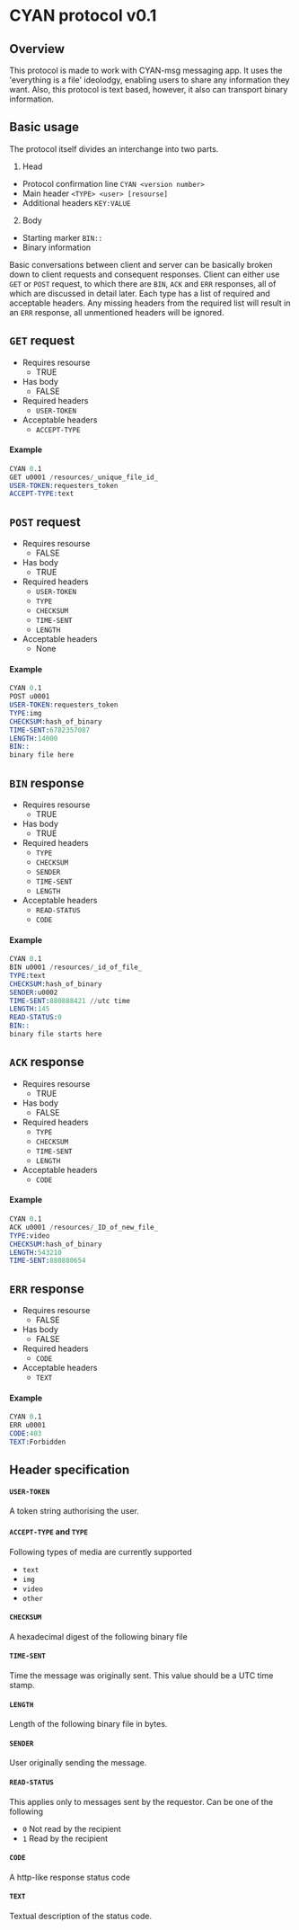 CYAN protocol v0.1
==================

Overview
--------

This protocol is made to work with CYAN-msg messaging app. It uses the 'everything is a file' ideolodgy, enabling users to share any information they want. Also, this protocol is text based, however, it also can transport binary information.

Basic usage
-----------

The protocol itself divides an interchange into two parts.

1. Head
  - Protocol confirmation line `CYAN <version number>`
  - Main header `<TYPE> <user> [resourse]`
  - Additional headers `KEY:VALUE`
2. Body
  - Starting marker `BIN::`
  - Binary information

Basic conversations between client and server can be basically broken down to client requests and consequent responses. Client can either use `GET` or `POST` request, to which there are `BIN`, `ACK` and `ERR` responses, all of which are discussed in detail later. Each type has a list of required and acceptable headers. Any missing headers from the required list will result in an `ERR` response, all unmentioned headers will be ignored.

`GET` request
-------------

- Requires resourse
  - TRUE
- Has body
  - FALSE
- Required headers
  - `USER-TOKEN`
- Acceptable headers
  - `ACCEPT-TYPE`

#### Example

```s
CYAN 0.1
GET u0001 /resources/_unique_file_id_
USER-TOKEN:requesters_token
ACCEPT-TYPE:text
```

`POST` request
-------------

- Requires resourse
  - FALSE
- Has body
  - TRUE
- Required headers
  - `USER-TOKEN`
  - `TYPE`
  - `CHECKSUM`
  - `TIME-SENT`
  - `LENGTH`
- Acceptable headers
  - None

#### Example

```s
CYAN 0.1
POST u0001
USER-TOKEN:requesters_token
TYPE:img
CHECKSUM:hash_of_binary
TIME-SENT:6782357087
LENGTH:14000
BIN::
binary file here
```

`BIN` response
-------------

- Requires resourse
  - TRUE
- Has body
  - TRUE
- Required headers
  - `TYPE`
  - `CHECKSUM`
  - `SENDER`
  - `TIME-SENT`
  - `LENGTH`
- Acceptable headers
  - `READ-STATUS`
  - `CODE`

#### Example

```s
CYAN 0.1
BIN u0001 /resources/_id_of_file_
TYPE:text
CHECKSUM:hash_of_binary
SENDER:u0002
TIME-SENT:880888421 //utc time
LENGTH:145
READ-STATUS:0
BIN::
binary file starts here
```

`ACK` response
-------------

- Requires resourse
  - TRUE
- Has body
  - FALSE
- Required headers
  - `TYPE`
  - `CHECKSUM`
  - `TIME-SENT`
  - `LENGTH`
- Acceptable headers
  - `CODE`

#### Example

```s
CYAN 0.1
ACK u0001 /resources/_ID_of_new_file_
TYPE:video
CHECKSUM:hash_of_binary
LENGTH:543210
TIME-SENT:880880654
```

`ERR` response
-------------

- Requires resourse
  - FALSE
- Has body
  - FALSE
- Required headers
  - `CODE`
- Acceptable headers
  - `TEXT`

#### Example

```s
CYAN 0.1
ERR u0001
CODE:403
TEXT:Forbidden
```

Header specification
--------------------

#### `USER-TOKEN`

A token string authorising the user.

#### `ACCEPT-TYPE` and `TYPE`

Following types of media are currently supported

- `text`
- `img`
- `video`
- `other`

#### `CHECKSUM`

A hexadecimal digest of the following binary file

#### `TIME-SENT`

Time the message was originally sent. This value should be a UTC time stamp.

#### `LENGTH`

Length of the following binary file in bytes.

#### `SENDER`

User originally sending the message.

#### `READ-STATUS`

This applies only to messages sent by the requestor. Can be one of the following

- `0` Not read by the recipient
- `1` Read by the recipient

#### `CODE`

A http-like response status code

#### `TEXT`

Textual description of the status code.
